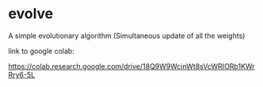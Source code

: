# evolve
A simple evolutionary algorithm (Simultaneous update of all the weights)

link to google colab:

https://colab.research.google.com/drive/18Q9W9WcjnWt8sVcWRIORb1KWrRry6-5L
